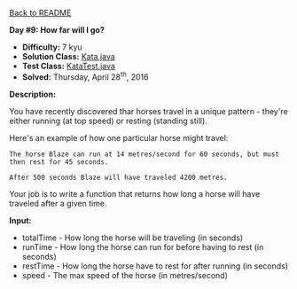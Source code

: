 <a href=https://github.com/michaelwm/KataDay>Back to README<a>

<b>Day #9: How far will I go?</b>

* <b>Difficulty:</b> 7 kyu
* <b>Solution Class:</b> [Kata.java](Kata.java)
* <b>Test Class:</b> [KataTest.java](KataTest.java)
* <b>Solved:</b> Thursday, April 28<sup>th</sup>, 2016</td>

<b>Description:</b>

You have recently discovered thar horses travel in a unique pattern - they're either running (at top speed) or resting (standing still).

Here's an example of how one particular horse might travel:

<pre><code>The horse Blaze can run at 14 metres/second for 60 seconds, but must then rest for 45 seconds.

After 500 seconds Blaze will have traveled 4200 metres.</code></pre>

Your job is to write a function that returns how long a horse will have traveled after a given time.

<b>Input:</b>

* totalTime - How long the horse will be traveling (in seconds)
* runTime - How long the horse can run for before having to rest (in seconds)
* restTime - How long the horse have to rest for after running (in seconds)
* speed - The max speed of the horse (in metres/second)
